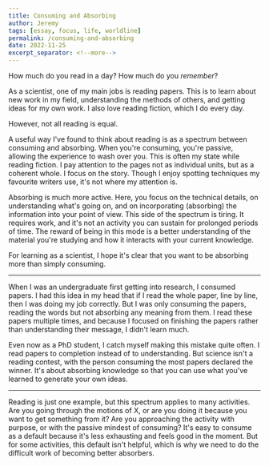 ```yaml
---
title: Consuming and Absorbing
author: Jeremy
tags: [essay, focus, life, worldline]
permalink: /consuming-and-absorbing
date: 2022-11-25
excerpt_separator: <!--more-->
---
```


How much do you read in a day? How much do you *remember*?

As a scientist, one of my main jobs is reading papers. This is to learn about new work in my field, understanding the methods of others, and getting ideas for my own work. I also love reading fiction, which I do every day.

However, not all reading is equal.

A useful way I've found to think about reading is as a spectrum between consuming and absorbing.<!--more--> When you're consuming, you're passive, allowing the experience to wash over you. This is often my state while reading fiction. I pay attention to the pages not as individual units, but as a coherent whole. I focus on the story. Though I enjoy spotting techniques my favourite writers use, it's not where my attention is.

Absorbing is much more active. Here, you focus on the technical details, on understanding what's going on, and on incorporating (absorbing) the information into your point of view. This side of the spectrum is tiring. It requires work, and it's not an activity you can sustain for prolonged periods of time. The reward of being in this mode is a better understanding of the material you're studying and how it interacts with your current knowledge.

For learning as a scientist, I hope it's clear that you want to be absorbing more than simply consuming.

---

When I was an undergraduate first getting into research, I consumed papers. I had this idea in my head that if I read the whole paper, line by line, then I was doing my job correctly. But I was only consuming the papers, reading the words but not absorbing any meaning from them. I read these papers multiple times, and because I focused on finishing the papers rather than understanding their message, I didn't learn much.

Even now as a PhD student, I catch myself making this mistake quite often. I read papers to completion instead of to understanding. But science isn't a reading contest, with the person consuming the most papers declared the winner. It's about absorbing knowledge so that you can use what you've learned to generate your own ideas.

---

Reading is just one example, but this spectrum applies to many activities. Are you going through the motions of X, or are you doing it because you want to get something from it? Are you approaching the activity with purpose, or with the passive mindest of consuming? It's easy to consume as a default because it's less exhausting and feels good in the moment. But for some activities, this default isn't helpful, which is why we need to do the difficult work of becoming better absorbers.
